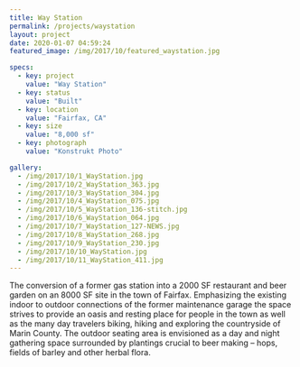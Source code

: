 ```yaml
---
title: Way Station
permalink: /projects/waystation
layout: project
date: 2020-01-07 04:59:24
featured_image: /img/2017/10/featured_waystation.jpg

specs:
  - key: project
    value: "Way Station"
  - key: status
    value: "Built"
  - key: location
    value: "Fairfax, CA"
  - key: size
    value: "8,000 sf"
  - key: photograph
    value: "Konstrukt Photo"

gallery:
  - /img/2017/10/1_WayStation.jpg
  - /img/2017/10/2_WayStation_363.jpg
  - /img/2017/10/3_WayStation_304.jpg
  - /img/2017/10/4_WayStation_075.jpg
  - /img/2017/10/5_WayStation_136-stitch.jpg
  - /img/2017/10/6_WayStation_064.jpg
  - /img/2017/10/7_WayStation_127-NEWS.jpg
  - /img/2017/10/8_WayStation_268.jpg
  - /img/2017/10/9_WayStation_230.jpg
  - /img/2017/10/10_WayStation.jpg
  - /img/2017/10/11_WayStation_411.jpg
---
```


The conversion of a former gas station into a 2000 SF restaurant and beer garden on an 8000 SF site in the town of Fairfax. Emphasizing the existing indoor to outdoor connections of the former maintenance garage the space strives to provide an oasis and resting place for people in the town as well as the many day travelers biking, hiking and exploring the countryside of Marin County. The outdoor seating area is envisioned as a day and night gathering space surrounded by plantings crucial to beer making – hops, fields of barley and other herbal flora.
